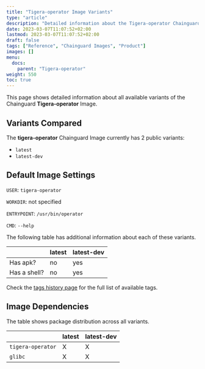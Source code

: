 ```yaml
---
title: "Tigera-operator Image Variants"
type: "article"
description: "Detailed information about the Tigera-operator Chainguard Image variants"
date: 2023-03-07T11:07:52+02:00
lastmod: 2023-03-07T11:07:52+02:00
draft: false
tags: ["Reference", "Chainguard Images", "Product"]
images: []
menu:
  docs:
    parent: "Tigera-operator"
weight: 550
toc: true
---
```


This page shows detailed information about all available variants of the Chainguard **Tigera-operator** Image.

## Variants Compared
The **tigera-operator** Chainguard Image currently has 2 public variants: 

- `latest`
- `latest-dev`

## Default Image Settings
`USER`:		`tigera-operator`

`WORKDIR`:	not specified

`ENTRYPOINT`:	`/usr/bin/operator`

`CMD`:		`--help`

The following table has additional information about each of these variants.

|              | latest | latest-dev |
|--------------|--------|------------|
| Has apk?     | no     | yes        |
| Has a shell? | no     | yes        |

Check the [tags history page](/chainguard/chainguard-images/reference/tigera-operator/tags_history/) for the full list of available tags.
## Image Dependencies
The table shows package distribution across all variants.

|                   | latest | latest-dev |
|-------------------|--------|------------|
| `tigera-operator` | X      | X          |
| `glibc`           | X      | X          |
